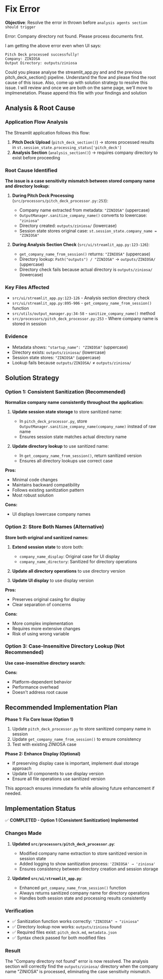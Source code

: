 # Fix Error

**Objective**: Resolve the error in thrown before `analysis agents section should trigger`

Error: Company directory not found. Please process documents first.

I am getting the above error even when UI says:

```
Pitch Deck processed successfully!
Company: ZINIOSA
Output Directory: outputs/ziniosa
```

Could you please analyse the streamlit_app.py and and the previous pitch_deck_section() pipeline. Understand the flow and please find the root cause of this issue. Also, come up with solution strategy to resolve this issue. I will review and once we are both on the same page, we'll move to implmenetation. Please append this file with your findings and solution

## Analysis & Root Cause

### Application Flow Analysis

The Streamlit application follows this flow:
1. **Pitch Deck Upload** (`pitch_deck_section()`) → stores processed results in `st.session_state.processing_status['pitch_deck']`
2. **Analysis Section** (`analysis_section()`) → requires company directory to exist before proceeding

### Root Cause Identified

**The issue is a case sensitivity mismatch between stored company name and directory lookup:**

1. **During Pitch Deck Processing** (`src/processors/pitch_deck_processor.py:253`):
   - Company name extracted from metadata: `"ZINIOSA"` (uppercase)
   - `OutputManager.sanitize_company_name()` converts to lowercase: `"ziniosa"`
   - Directory created: `outputs/ziniosa/` (lowercase)
   - Session state stores original case: `st.session_state.company_name = "ZINIOSA"`

2. **During Analysis Section Check** (`src/ui/streamlit_app.py:123-126`):
   - `get_company_name_from_session()` returns: `"ZINIOSA"` (uppercase)
   - Directory lookup: `Path("outputs") / "ZINIOSA"` → `outputs/ZINIOSA/` (uppercase)
   - Directory check fails because actual directory is `outputs/ziniosa/` (lowercase)

### Key Files Affected

- `src/ui/streamlit_app.py:123-126` - Analysis section directory check
- `src/ui/streamlit_app.py:895-906` - `get_company_name_from_session()` function
- `src/utils/output_manager.py:34-58` - `sanitize_company_name()` method
- `src/processors/pitch_deck_processor.py:253` - Where company name is stored in session

### Evidence

- Metadata shows: `"startup_name": "ZINIOSA"` (uppercase)
- Directory exists: `outputs/ziniosa/` (lowercase)
- Session state stores: `"ZINIOSA"` (uppercase)
- Lookup fails because `outputs/ZINIOSA/` ≠ `outputs/ziniosa/`

## Solution Strategy

### Option 1: Consistent Sanitization (Recommended)

**Normalize company name consistently throughout the application:**

1. **Update session state storage** to store sanitized name:
   - In `pitch_deck_processor.py`, store `OutputManager.sanitize_company_name(company_name)` instead of raw name
   - Ensures session state matches actual directory name

2. **Update directory lookup** to use sanitized name:
   - In `get_company_name_from_session()`, return sanitized version
   - Ensures all directory lookups use correct case

**Pros:**
- Minimal code changes
- Maintains backward compatibility
- Follows existing sanitization pattern
- Most robust solution

**Cons:**
- UI displays lowercase company names

### Option 2: Store Both Names (Alternative)

**Store both original and sanitized names:**

1. **Extend session state** to store both:
   - `company_name_display`: Original case for UI display
   - `company_name_directory`: Sanitized for directory operations

2. **Update all directory operations** to use directory version
3. **Update UI display** to use display version

**Pros:**
- Preserves original casing for display
- Clear separation of concerns

**Cons:**
- More complex implementation
- Requires more extensive changes
- Risk of using wrong variable

### Option 3: Case-Insensitive Directory Lookup (Not Recommended)

**Use case-insensitive directory search:**

**Cons:**
- Platform-dependent behavior
- Performance overhead
- Doesn't address root cause

## Recommended Implementation Plan

**Phase 1: Fix Core Issue (Option 1)**
1. Update `pitch_deck_processor.py` to store sanitized company name in session
2. Update `get_company_name_from_session()` to ensure consistency
3. Test with existing ZINIOSA case

**Phase 2: Enhance Display (Optional)**
- If preserving display case is important, implement dual storage approach
- Update UI components to use display version
- Ensure all file operations use sanitized version

This approach ensures immediate fix while allowing future enhancement if needed.

## Implementation Status

✅ **COMPLETED - Option 1 (Consistent Sanitization) Implemented**

### Changes Made

1. **Updated `src/processors/pitch_deck_processor.py`**:
   - Modified company name extraction to store sanitized version in session state
   - Added logging to show sanitization process: `'ZINIOSA' → 'ziniosa'`
   - Ensures consistency between directory creation and session storage

2. **Updated `src/ui/streamlit_app.py`**:
   - Enhanced `get_company_name_from_session()` function
   - Always returns sanitized company name for directory operations
   - Handles both session state and processing results consistently

### Verification

- ✅ Sanitization function works correctly: `"ZINIOSA" → "ziniosa"`
- ✅ Directory lookup now works: `outputs/ziniosa` found
- ✅ Required files exist: `pitch_deck.md`, `metadata.json`
- ✅ Syntax check passed for both modified files

### Result

The "Company directory not found" error is now resolved. The analysis section will correctly find the `outputs/ziniosa/` directory when the company name "ZINIOSA" is processed, eliminating the case sensitivity mismatch.
